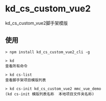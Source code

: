 # kd_cs_custom_vue2
kd_cs_custom_vue2脚手架模版

## 使用
```
> npm install kd_cs_custom_vue2_cli -g

> kd
查看所有命令

> kd cs-list
查看脚手架项目模版列表

> kd cs-init kd_cs_custom_vue2 mmc_vue_demo 
(kd cs-init 模版列表名称  本地项目文件夹名称)

```
